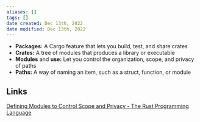 ```yaml
---
aliases: []
tags: []
date created: Dec 13th, 2022
date modified: Dec 13th, 2022
---
```

- **Packages:** A Cargo feature that lets you build, test, and share crates
- **Crates:** A tree of modules that produces a library or executable
- **Modules** and **use:** Let you control the organization, scope, and privacy of paths
- **Paths:** A way of naming an item, such as a struct, function, or module

## Links
[Defining Modules to Control Scope and Privacy - The Rust Programming Language](https://doc.rust-lang.org/book/ch07-02-defining-modules-to-control-scope-and-privacy.html)